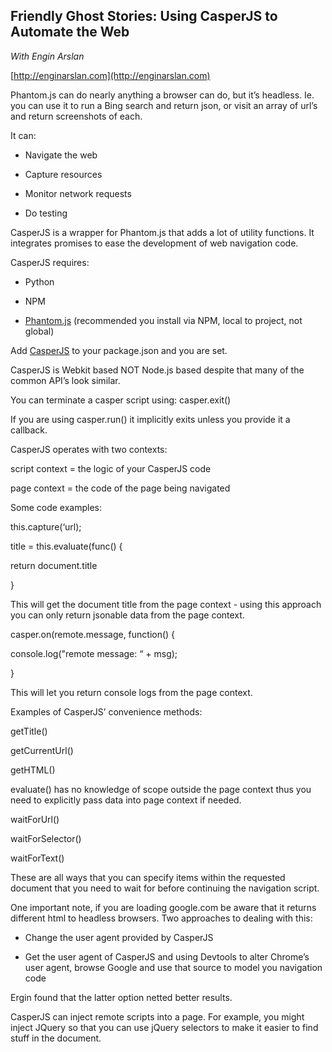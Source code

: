 **Friendly Ghost Stories: Using CasperJS to Automate the Web**
-----------------------------------------------------------
*With Engin Arslan*

[http://enginarslan.com](http://enginarslan.com)

Phantom.js can do nearly anything a browser can do, but it’s headless. Ie. you can use it to run a Bing search and return json, or visit an array of url’s and return screenshots of each.

It can:

* Navigate the web

* Capture resources

* Monitor network requests

* Do testing

CasperJS is a wrapper for Phantom.js that adds a lot of utility functions. It integrates promises to ease the development of web navigation code.

CasperJS requires:

* Python

* NPM

* [Phantom.js](http://phantomjs.org/) (recommended you install via NPM, local to project, not global)

Add [CasperJS](http://casperjs.org/) to your package.json and you are set.

CasperJS is Webkit based NOT Node.js based despite that many of the common API’s look similar. 

You can terminate a casper script using: casper.exit()

If you are using casper.run() it implicitly exits unless you provide it a callback.

CasperJS operates with two contexts:

script context = the logic of your CasperJS code

page context = the code of the page being navigated

Some code examples:

this.capture(‘url);

title = this.evaluate(func() {

  return document.title

}

This will get the document title from the page context - using this approach you can only return jsonable data from the page context.

casper.on(remote.message, function() {

  console.log("remote message: “ + msg);

}

This will let you return console logs from the page context.

Examples of CasperJS’ convenience methods:

getTitle()

getCurrentUrl()

getHTML()

evaluate() has no knowledge of scope outside the page context thus you need to explicitly pass data into page context if needed.

waitForUrl()

waitForSelector()

waitForText()

These are all ways that you can specify items within the requested document that you need to wait for before continuing the navigation script.

One important note, if you are loading google.com be aware that it returns different html to headless browsers. Two approaches to dealing with this:

* Change the user agent provided by CasperJS

* Get the user agent of CasperJS and using Devtools to alter Chrome’s user agent, browse Google and use that source to model you navigation code

Ergin found that the latter option netted better results.

CasperJS can inject remote scripts into a page. For example, you might inject JQuery so that you can use jQuery selectors to make it easier to find stuff in the document.

